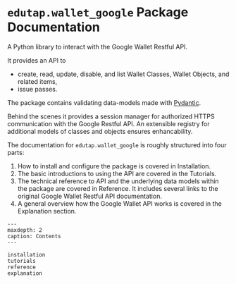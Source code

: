 # `edutap.wallet_google` Package Documentation

A Python library to interact with the Google Wallet Restful API.

It provides an API to
- create, read, update, disable, and list Wallet Classes, Wallet Objects, and related items,
- issue passes.

The package contains validating data-models made with [Pydantic](https://docs.pydantic.dev/).

Behind the scenes it provides a session manager for authorized HTTPS communication with the Google Restful API.
An extensible registry for additional models of classes and objects ensures enhancability.

The documentation for `edutap.wallet_google` is roughly structured into four parts:

1. How to install and configure the package is covered in Installation.
1. The basic introductions to using the API are covered in the Tutorials.
1. The technical reference to API and the underlying data models within the package are covered in Reference.
   It includes several links to the original Google Wallet Restful API documentation.
1. A general overview how the Google Wallet API works is covered in the Explanation section.

```{toctree}
---
maxdepth: 2
caption: Contents
---

installation
tutorials
reference
explanation

```